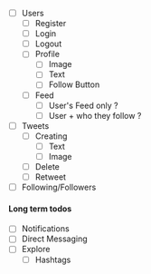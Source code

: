 - [ ] Users
  - [ ] Register
  - [ ] Login
  - [ ] Logout
  - [ ] Profile
    - [ ] Image
    - [ ] Text
    - [ ] Follow Button
  - [ ] Feed
    - [ ] User's Feed only ?
    - [ ] User + who they follow ?
- [ ] Tweets
  - [ ] Creating
    - [ ] Text
    - [ ] Image
  - [ ] Delete
  - [ ] Retweet
- [ ] Following/Followers
#### Long term todos
- [ ] Notifications
- [ ] Direct Messaging
- [ ] Explore
  - [ ] Hashtags